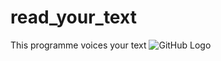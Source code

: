 # read_your_text 
This programme voices your text
![GitHub Logo](https://github.com/username/repository/raw/main/path/to/image.png)
